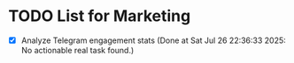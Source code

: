# TODO List for Marketing

- [x] Analyze Telegram engagement stats  (Done at Sat Jul 26 22:36:33 2025: No actionable real task found.)